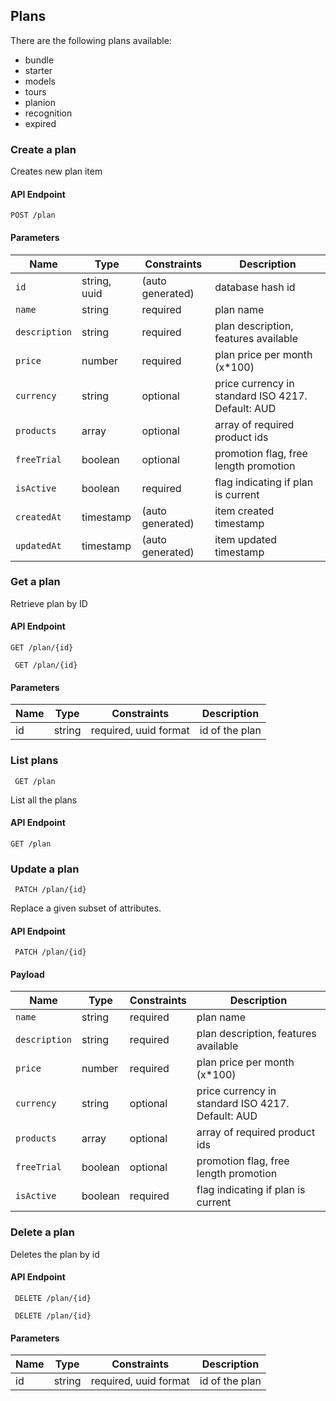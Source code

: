 ## Plans

There are the following plans available:

 - bundle
 - starter
 - models
 - tours
 - planion
 - recognition
 - expired

### Create a plan

Creates new plan item

#### API Endpoint

`POST /plan`


#### Parameters

Name | Type | Constraints | Description
--------|-------|--------- | ------
`id`  | string, uuid | (auto generated) |  database hash id
`name` | string | required | plan name 
`description` | string | required | plan description, features available
`price`  | number | required | plan price per month (x*100)
`currency` | string | optional | price currency in standard ISO 4217. Default: AUD
`products` | array | optional | array of required product ids
`freeTrial` | boolean | optional | promotion flag, free length promotion
`isActive` | boolean | required | flag indicating if plan is current
`createdAt`  | timestamp | (auto generated) | item created timestamp
`updatedAt`  | timestamp | (auto generated) | item updated timestamp


### Get a plan

Retrieve plan by ID

#### API Endpoint

 `GET /plan/{id}`

```
 GET /plan/{id}
```


#### Parameters

Name | Type | Constraints | Description
--------|-------|--------- | ------
id | string | required, uuid format| id of the plan



### List plans

```
 GET /plan
```
List all the plans
#### API Endpoint

 `GET /plan`

### Update a plan

 
```
 PATCH /plan/{id}
```
Replace a given subset of attributes.


#### API Endpoint

 ` PATCH /plan/{id}`
 
#### Payload
Name | Type | Constraints | Description
--------|-------|--------- | ------
`name` | string | required | plan name 
`description` | string | required | plan description, features available
`price`  | number | required | plan price per month (x*100)
`currency` | string | optional | price currency in standard ISO 4217. Default: AUD
`products` | array | optional | array of required product ids
`freeTrial` | boolean | optional | promotion flag, free length promotion
`isActive` | boolean | required | flag indicating if plan is current


### Delete a plan

Deletes the plan by id

#### API Endpoint

 ` DELETE /plan/{id}`
 
```
 DELETE /plan/{id}
```

#### Parameters

Name | Type | Constraints | Description
--------|-------|--------- | ------
id | string | required, uuid format| id of the plan


